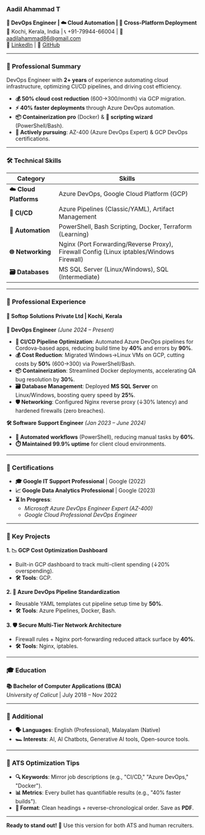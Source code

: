 ### **Aadil Ahammad T**  
**🚀 DevOps Engineer | ☁️ Cloud Automation | 🔄 Cross-Platform Deployment**  
📍 Kochi, Kerala, India | 📞 +91-79944-66004 | 📧 aadilahammad86@gmail.com  
🔗 [LinkedIn](https://www.linkedin.com/in/aadilahammad-t) | 🐙 [GitHub](https://github.com/aadilahammad86)  

---

### **📌 Professional Summary**  
DevOps Engineer with **2+ years** of experience automating cloud infrastructure, optimizing CI/CD pipelines, and driving cost efficiency.  
- **💰 50% cloud cost reduction** ($600→$300/month) via GCP migration.  
- **⚡ 40% faster deployments** through Azure DevOps automation.  
- **📦 Containerization pro** (Docker) & **🔧 scripting wizard** (PowerShell/Bash).  
- **🎯 Actively pursuing**: AZ-400 (Azure DevOps Expert) & GCP DevOps certifications.  

---

### **🛠️ Technical Skills**  
| **Category**       | **Skills**                                                                                     |  
|---------------------|-----------------------------------------------------------------------------------------------|  
| **☁️ Cloud Platforms** | Azure DevOps, Google Cloud Platform (GCP)                                                   |  
| **🔄 CI/CD**          | Azure Pipelines (Classic/YAML), Artifact Management                                         |  
| **🤖 Automation**     | PowerShell, Bash Scripting, Docker, Terraform (Learning)                                    |  
| **🌐 Networking**     | Nginx (Port Forwarding/Reverse Proxy), Firewall Config (Linux iptables/Windows Firewall)    |  
| **🗃️ Databases**     | MS SQL Server (Linux/Windows), SQL (Intermediate)                                           |  

---

### **💼 Professional Experience**  

#### **🏢 Softop Solutions Private Ltd** | Kochi, Kerala  
**🔧 DevOps Engineer** *(June 2024 – Present)*  
- **🚀 CI/CD Pipeline Optimization**: Automated Azure DevOps pipelines for Cordova-based apps, reducing build time by **40%** and errors by **90%**.  
- **💰 Cost Reduction**: Migrated Windows→Linux VMs on GCP, cutting costs by **50%** ($600→$300) via PowerShell/Bash.  
- **📦 Containerization**: Streamlined Docker deployments, accelerating QA bug resolution by **30%**.  
- **🗃️ Database Management**: Deployed **MS SQL Server** on Linux/Windows, boosting query speed by **25%**.  
- **🛡️ Networking**: Configured Nginx reverse proxy (↓30% latency) and hardened firewalls (zero breaches).  

**🛠️ Software Support Engineer** *(Jan 2023 – June 2024)*  
- **🤖 Automated workflows** (PowerShell), reducing manual tasks by **60%**.  
- **⏱️ Maintained 99.9% uptime** for client cloud environments.  

---

### **📜 Certifications**  
- **🎓 Google IT Support Professional** | Google (2022)  
- **📈 Google Data Analytics Professional** | Google (2023)  
- **⏳ In Progress**:  
  - *Microsoft Azure DevOps Engineer Expert (AZ-400)*  
  - *Google Cloud Professional DevOps Engineer*  

---

### **🔑 Key Projects**  
**1. 📉 GCP Cost Optimization Dashboard**  
- Built-in GCP dashboard to track multi-client spending (↓20% overspending).  
- **🛠️ Tools**: GCP.  

**2. 🔄 Azure DevOps Pipeline Standardization**  
- Reusable YAML templates cut pipeline setup time by **50%**.  
- **🛠️ Tools**: Azure Pipelines, Docker, Bash.  

**3. 🛡️ Secure Multi-Tier Network Architecture**  
- Firewall rules + Nginx port-forwarding reduced attack surface by **40%**.  
- **🛠️ Tools**: Nginx, iptables.  

---

### **🎓 Education**  
**📚 Bachelor of Computer Applications (BCA)**  
*University of Calicut* | July 2018 – Nov 2022  

---

### **🌟 Additional**  
- **🗣️ Languages**: English (Professional), Malayalam (Native)  
- **🏎️ Interests**: AI, AI Chatbots, Generative AI tools, Open-source tools.  

---

### **📝 ATS Optimization Tips**  
- **🔍 Keywords**: Mirror job descriptions (e.g., "CI/CD," "Azure DevOps," "Docker").  
- **📊 Metrics**: Every bullet has quantifiable results (e.g., "40% faster builds").  
- **📄 Format**: Clean headings + reverse-chronological order. Save as **PDF**.  

---

**Ready to stand out!** 🚀 Use this version for both ATS and human recruiters.
